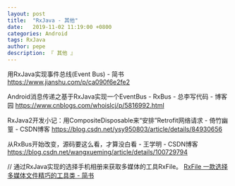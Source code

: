 ```yaml
---
layout: post
title:  "RxJava - 其他"
date:   2019-11-02 11:19:00 +0800
categories: Android
tags: RxJava
author: pepe
description: 『 其他 』
---
```




用RxJava实现事件总线(Event Bus) - 简书
https://www.jianshu.com/p/ca090f6e2fe2

Android消息传递之基于RxJava实现一个EventBus - RxBus - 总李写代码 - 博客园
https://www.cnblogs.com/whoislcj/p/5816992.html

RxJava2开发小记：用CompositeDisposable来“安排”Retrofit网络请求 - 倚竹幽篁 - CSDN博客
https://blog.csdn.net/ysy950803/article/details/84930656

从RxBus开始改变，源码要这么看，才算没白看 - 王学明 - CSDN博客
https://blog.csdn.net/wangxueming/article/details/100729794


// 通过RxJava实现的选择手机相册来获取多媒体的工具RxFile。
[RxFile 一款选择多媒体文件精巧的工具类 - 简书](https://www.jianshu.com/p/eeba39f7df0a)
